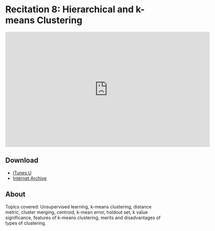 # Recitation 8: Hierarchical and k-means Clustering

<iframe width="640" height="360" src="http://www.youtube.com/embed/UHRhUufAlE4?feature=player_detailpage" frameborder="0" allowfullscreen></iframe>

## Download

- [iTunes U](http://itunes.apple.com/us/itunes-u/recitation-8-hierarchical/id499270153?i=110101591)
- [Internet Archive](http://www.archive.org/download/MIT6.00SCS11/MIT6_00SCS11_rec08_300k.mp4)

## About

Topics covered: Unsupervised learning, k-means clustering, distance metric, cluster merging, centroid, k-mean error, holdout set, k value significance, features of k-means clustering, merits and disadvantages of types of clustering.


